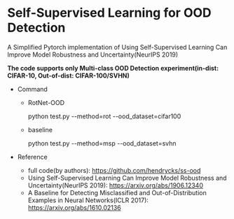 # Self-Supervised Learning for OOD Detection

A Simplified Pytorch implementation of Using Self-Supervised Learning Can Improve Model Robustness and Uncertainty(NeurIPS 2019)

**The code supports only Multi-class OOD Detection experiment(in-dist: CIFAR-10, Out-of-dist: CIFAR-100/SVHN)** 


- Command 
  - RotNet-OOD
  
    python test.py --method=rot --ood_dataset=cifar100
  
  - baseline
  
    python test.py --method=msp --ood_dataset=svhn

- Reference
  - full code(by authors): https://github.com/hendrycks/ss-ood
  - Using Self-Supervised Learning Can Improve Model Robustness and Uncertainty(NeurIPS 2019): https://arxiv.org/abs/1906.12340
  - A Baseline for Detecting Misclassified and Out-of-Distribution Examples in Neural Networks(ICLR 2017): https://arxiv.org/abs/1610.02136

